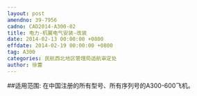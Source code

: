 ```yaml
---
layout: post
amendno: 39-7956
cadno: CAD2014-A300-02
title: 电力-机翼电气安装-改装
date: 2014-02-13 00:00:00 +0800
effdate: 2014-02-19 00:00:00 +0800
tag: A300
categories: 民航西北地区管理局适航审定处
author: 徐蕾
---
```


##适用范围:
在中国注册的所有型号、所有序列号的A300-600飞机。

